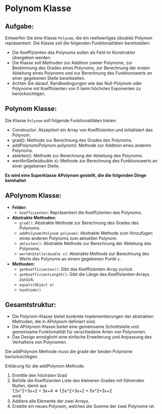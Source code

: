 <h1>Polynom Klasse</h1>
<h2>Aufgabe:</h2>
    <p>
        Entwerfen Sie eine Klasse <code>Polynom</code>, die ein reellwertiges (double) Polynom repräsentiert.
        Die Klasse soll die folgenden Funktionalitäten bereitstellen:
</p>
    <ul>
        <li>Die Koeffizienten des Polynoms sollen als Feld im Konstruktor übergeben werden.</li>
        <li>Die Klasse soll Methoden zur Addition zweier Polynome, zur Bestimmung des Grades eines Polynoms, zur Berechnung der ersten Ableitung eines Polynoms und zur Berechnung des Funktionswerts an einer gegebenen Stelle bereitstellen.</li>
        <li>Achten Sie darauf, Randbedingungen wie das Null-Polynom oder Polynome mit Koeffizienten von 0 beim höchsten Exponenten zu berücksichtigen.</li>
    </ul>
<h2>Polynom Klasse:</h2>
    <p>Die Klasse <code>Polynom</code> soll folgende Funktionalitäten bieten:</p>
    <ul>
        <li>Constructor: Akzeptiert ein Array von Koeffizienten und initialisiert das Polynom.</li>
        <li>grad(): Methode zur Berechnung des Grades des Polynoms.</li>
        <li>addPolynom(Polynom polynom): Methode zur Addition eines anderen Polynoms.</li>
        <li>ableiten(): Methode zur Berechnung der Ableitung des Polynoms.</li>
        <li>wertAnStelle(double x): Methode zur Berechnung des Funktionswerts an einer gegebenen Stelle.</li>
    </ul>
<p><b>Es wird eine Superklasse APolynom gestellt, die die folgenden Dinge beinhaltet</b></p>
<h2>APolynom Klasse:</h2>
<ul>
    <li><strong>Felder:</strong>
        <ul>
            <li><code>koeffizienten</code>: Repräsentiert die Koeffizienten des Polynoms.</li>
        </ul>
    </li>
    <li><strong>Abstrakte Methoden:</strong>
        <ul>
            <li><code>grad()</code>: Abstrakte Methode zur Berechnung des Grades des Polynoms.</li>
            <li><code>addPolynom(Polynom polynom)</code>: Abstrakte Methode zum Hinzufügen eines anderen Polynoms zum aktuellen Polynom.</li>
            <li><code>ableiten()</code>: Abstrakte Methode zur Berechnung der Ableitung des Polynoms.</li>
            <li><code>wertAnStelle(double x)</code>: Abstrakte Methode zur Berechnung des Werts des Polynoms an einem gegebenen Punkt <code>x</code>.</li>
        </ul>
    </li>
    <li><strong>Methoden:</strong>
        <ul>
            <li><code>getKoeffizienten()</code>: Gibt das Koeffizienten-Array zurück.</li>
            <li><code>getKoeffizientLength()</code>: Gibt die Länge des Koeffizienten-Arrays zurück.</li>
            <li><code>equals(Object o)</code></li>
            <li><code>hashCode()</code></li>
        </ul>
    </li>
</ul>
<h2>Gesamtstruktur:</h2>
<ul>
    <li>Die Polynom-Klasse bietet konkrete Implementierungen der abstrakten Methoden, die in APolynom definiert sind.</li>
    <li>Die APolynom-Klasse bietet eine gemeinsame Schnittstelle und gemeinsame Funktionalität für verschiedene Arten von Polynomen.</li>
    <li>Das Design ermöglicht eine einfache Erweiterung und Anpassung des Verhaltens von Polynomen.</li>
</ul>
<div class="hint">
  Die addPolynom Methode muss die grade der beiden Polynome berücksichtigen.
</div>
<p>Erklärung für die addPolynom Methode: </p>
<div class="hint">
    <ol>
        <li>Ermittle den höchsten Grad</li>
        <li>
            Befülle die Koeffizienten Liste des kleineren Grades mit führenden Nullen, damit aus <br>
            1,5x^2+3x+2 + 3x+4 => 1,5x^2+3x+2 + 0x^2+3x+2 <br>
            wird.
        </li>
        <li>Addiere alle Elemente der zwei Arrays.</li>
        <li>Erstelle ein neues Polynom, welches die Summe der zwei Polynome ist.</li>
    </ol>
</div>


